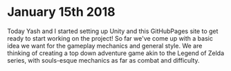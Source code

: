 # January 15th 2018

Today Yash and I started setting up Unity and this GitHubPages site to get ready to start working on the project! 
So far we've come up with a basic idea we want for the gameplay mechanics and general style. We are thinking of creating a top down adventure game akin to the Legend of Zelda series, with souls-esque mechanics as far as combat and difficulty. 

